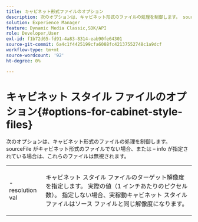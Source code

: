 ```yaml
---
title: キャビネット形式ファイルのオプション
description: 次のオプションは、キャビネット形式のファイルの処理を制御します。 sourceFile がキャビネット形式のファイルでない場合、または – info が指定されている場合は、これらのファイルは無視されます。
solution: Experience Manager
feature: Dynamic Media Classic,SDK/API
role: Developer,User
exl-id: f1b72d65-fd91-4a83-8314-eab90fe64301
source-git-commit: 6a4c1f4425199cfa6088fc42137552748c1a9dcf
workflow-type: tm+mt
source-wordcount: '92'
ht-degree: 0%

---
```


# キャビネット スタイル ファイルのオプション{#options-for-cabinet-style-files}

次のオプションは、キャビネット形式のファイルの処理を制御します。 sourceFile がキャビネット形式のファイルでない場合、または – info が指定されている場合は、これらのファイルは無視されます。

<table id="simpletable_332B78DDEB6540708844AB54AE321F9B"> 
 <tr class="strow"> 
  <td class="stentry"> <p><span class="codeph">-resolution <span class="varname"> val</span></span> </p> </td> 
  <td class="stentry"> <p>キャビネット スタイル ファイルのターゲット解像度を指定します。 実際の値（1 インチあたりのピクセル数）。 指定しない場合、実稼動キャビネット スタイル ファイルはソース ファイルと同じ解像度になります。 </p></td> 
 </tr> 
</table>

